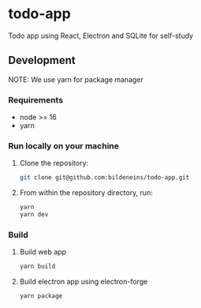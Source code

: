 # todo-app
Todo app using React, Electron and SQLite for self-study

## Development

NOTE: We use yarn for package manager

### Requirements

- node >= 16
- yarn

### Run locally on your machine

1. Clone the repository:

   ```sh
   git clone git@github.com:bildeneins/todo-app.git
   ```

1. From within the repository directory, run:

   ```sh
   yarn
   yarn dev
   ```

### Build

1. Build web app

   ```sh
   yarn build
   ```

1. Build electron app using electron-forge

   ```sh
   yarn package
   ```
